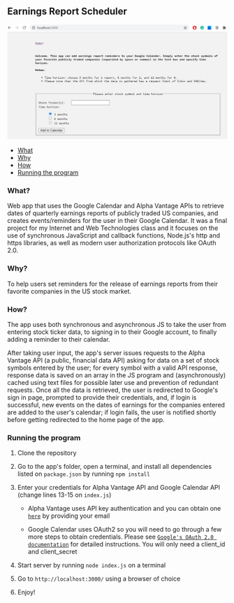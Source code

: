 ## Earnings Report Scheduler

![screenshot](/images/home-page-capture.JPG)

- [What](#what)
- [Why](#why)
- [How](#how)
- [Running the program](#running-the-program)

### What?

Web app that uses the Google Calendar and Alpha Vantage APIs to retrieve dates of quarterly earnings reports of publicly traded US companies, and creates events/reminders for the user in their Google Calendar. It was a final project for my Internet and Web Technologies class and it focuses on the use of synchronous JavaScript and callback functions, Node.js's http and https libraries, as well as modern user authorization protocols like OAuth 2.0.

### Why?

To help users set reminders for the release of earnings reports from their favorite companies in the US stock market.

### How?

The app uses both synchronous and asynchronous JS to take the user from entering stock ticker data, to signing in to their Google account, to finally adding a reminder to their calendar.

After taking user input, the app's server issues requests to the Alpha Vantage API (a public, financial data API) asking for data on a set of stock symbols entered by the user; for every symbol with a valid API response, response data is saved on an array in the JS program and (asynchronously) cached using text files for possible later use and prevention of redundant requests. Once all the data is retrieved, the user is redirected to Google's sign in page, prompted to provide their credentials, and, if login is successful, new events on the dates of earnings for the companies entered are added to the user's calendar; if login fails, the user is notified shortly before getting redirected to the home page of the app.

### Running the program

1. Clone the repository

2. Go to the app's folder, open a terminal, and install all dependencies listed on `package.json` by running `npm install` 

3. Enter your credentials for Alpha Vantage API and Google Calendar API (change lines 13-15 on `index.js`)

   - Alpha Vantage uses API key authentication and you can obtain one [`here`](https://www.alphavantage.co/support/#api-key) by providing your email

   - Google Calendar uses OAuth2 so you will need to go through a few more steps to obtain credentials. Please see [`Google's OAuth 2.0 documentation`](https://developers.google.com/identity/protocols/oauth2) for detailed instructions. You will only need a client_id and client_secret

4. Start server by running `node index.js` on a terminal

5. Go to `http://localhost:3000/` using a browser of choice

6. Enjoy!
